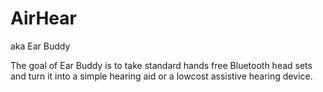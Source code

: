 # AirHear
aka Ear Buddy

The goal of Ear Buddy is to take standard hands free Bluetooth head sets and turn it into a simple hearing aid or a lowcost assistive hearing device.
